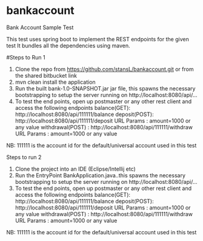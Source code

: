 # bankaccount
Bank Account Sample Test

This test uses spring boot to implement the REST endpoints for the given test
It bundles all the dependencies using maven.

#Steps to Run 1
1. Clone the repo from https://github.com/stansL/bankaccount.git or from the shared bitbucket link
2. mvn clean install the application
3. Run the built bank-1.0-SNAPSHOT.jar jar file, this spawns the necessary bootstrapping to setup the server running on http://localhost:8080/api/...
4. To test the end points, open up postmaster or any other rest client and access the following endpoints
      balance(GET): http://localhost:8080/api/111111/balance
      deposit(POST): http://localhost:8080/api/111111/deposit       URL Params : amount=1000 or any value
      withdrawal(POST) : http://localhost:8080/api/111111/withdraw       URL Params : amount=1000 or any value
      
NB: 111111 is the account id for the default/universal account used in this test

Steps to run 2
1. Clone the project into an IDE (Eclipse/Intellij etc)
2. Run the EntryPoint BankApplication.java..this spawns the necessary bootstrapping to setup the server running on http://localhost:8080/api/...
3. To test the end points, open up postmaster or any other rest client and access the following endpoints
      balance(GET): http://localhost:8080/api/111111/balance
      deposit(POST): http://localhost:8080/api/111111/deposit       URL Params : amount=1000 or any value
      withdrawal(POST) : http://localhost:8080/api/111111/withdraw       URL Params : amount=1000 or any value
      
NB: 111111 is the account id for the default/universal account used in this test


